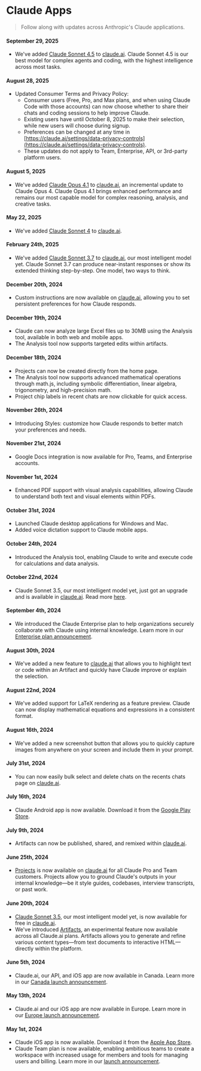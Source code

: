 # Claude Apps

> Follow along with updates across Anthropic's Claude applications.

#### September 29, 2025

* We've added [Claude Sonnet 4.5](http://www.anthropic.com/news/claude-sonnet-4-5) to [claude.ai](https://www.claude.ai). Claude Sonnet 4.5 is our best model for complex agents and coding, with the highest intelligence across most tasks.

#### August 28, 2025

* Updated Consumer Terms and Privacy Policy:
  * Consumer users (Free, Pro, and Max plans, and when using Claude Code with those accounts) can now choose whether to share their chats and coding sessions to help improve Claude.
  * Existing users have until October 8, 2025 to make their selection, while new users will choose during signup.
  * Preferences can be changed at any time in [https://claude.ai/settings/data-privacy-controls](https://claude.ai/settings/data-privacy-controls).
  * These updates do not apply to Team, Enterprise, API, or 3rd-party platform users.

#### August 5, 2025

* We've added [Claude Opus 4.1](https://www.anthropic.com/news/claude-opus-4-1) to [claude.ai](https://www.claude.ai), an incremental update to Claude Opus 4. Claude Opus 4.1 brings enhanced performance and remains our most capable model for complex reasoning, analysis, and creative tasks.

#### May 22, 2025

* We've added [Claude Sonnet 4](http://www.anthropic.com/news/claude-4) to [claude.ai](https://www.claude.ai).

#### February 24th, 2025

* We've added [Claude Sonnet 3.7](http://www.anthropic.com/news/claude-3-7-sonnet) to [claude.ai](https://www.claude.ai), our most intelligent model yet. Claude Sonnet 3.7 can produce near-instant responses or show its extended thinking step-by-step. One model, two ways to think.

#### December 20th, 2024

* Custom instructions are now available on [claude.ai](https://www.claude.ai), allowing you to set persistent preferences for how Claude responds.

#### December 19th, 2024

* Claude can now analyze large Excel files up to 30MB using the Analysis tool, available in both web and mobile apps.
* The Analysis tool now supports targeted edits within artifacts.

#### December 18th, 2024

* Projects can now be created directly from the home page.
* The Analysis tool now supports advanced mathematical operations through math.js, including symbolic differentiation, linear algebra, trigonometry, and high-precision math.
* Project chip labels in recent chats are now clickable for quick access.

#### November 26th, 2024

* Introducing Styles: customize how Claude responds to better match your preferences and needs.

#### November 21st, 2024

* Google Docs integration is now available for Pro, Teams, and Enterprise accounts.

#### November 1st, 2024

* Enhanced PDF support with visual analysis capabilities, allowing Claude to understand both text and visual elements within PDFs.

#### October 31st, 2024

* Launched Claude desktop applications for Windows and Mac.
* Added voice dictation support to Claude mobile apps.

#### October 24th, 2024

* Introduced the Analysis tool, enabling Claude to write and execute code for calculations and data analysis.

#### October 22nd, 2024

* Claude Sonnet 3.5, our most intelligent model yet, just got an upgrade and is available in [claude.ai](https://www.claude.ai). Read more [here](https://www.anthropic.com/claude/sonnet).

#### September 4th, 2024

* We introduced the Claude Enterprise plan to help organizations securely collaborate with Claude using internal knowledge. Learn more in our [Enterprise plan announcement](https://www.anthropic.com/news/claude-for-enterprise).

#### August 30th, 2024

* We've added a new feature to [claude.ai](https://www.claude.ai) that allows you to highlight text or code within an Artifact and quickly have Claude improve or explain the selection.

#### August 22nd, 2024

* We've added support for LaTeX rendering as a feature preview. Claude can now display mathematical equations and expressions in a consistent format.

#### August 16th, 2024

* We've added a new screenshot button that allows you to quickly capture images from anywhere on your screen and include them in your prompt.

#### July 31st, 2024

* You can now easily bulk select and delete chats on the recents chats page on [claude.ai](https://www.claude.ai).

#### July 16th, 2024

* Claude Android app is now available. Download it from the [Google Play Store](https://play.google.com/store/apps/details?id=com.anthropic.claude).

#### July 9th, 2024

* Artifacts can now be published, shared, and remixed within [claude.ai](https://www.claude.ai).

#### June 25th, 2024

* [Projects](https://www.anthropic.com/news/projects) is now available on [claude.ai](https://www.claude.ai) for all Claude Pro and Team customers. Projects allow you to ground Claude's outputs in your internal knowledge—be it style guides, codebases, interview transcripts, or past work.

#### June 20th, 2024

* [Claude Sonnet 3.5](http://anthropic.com/news/claude-3-5-sonnet), our most intelligent model yet, is now available for free in [claude.ai](https://www.claude.ai).
* We've introduced [Artifacts](http://anthropic.com/news/claude-3-5-sonnet), an experimental feature now available across all Claude.ai plans. Artifacts allows you to generate and refine various content types—from text documents to interactive HTML—directly within the platform.

#### June 5th, 2024

* Claude.ai, our API, and iOS app are now available in Canada. Learn more in our [Canada launch announcement](https://www.anthropic.com/news/introducing-claude-to-canada).

#### May 13th, 2024

* Claude.ai and our iOS app are now available in Europe. Learn more in our [Europe launch announcement](https://www.anthropic.com/news/claude-europe).

#### May 1st, 2024

* Claude iOS app is now available. Download it from the [Apple App Store](https://apps.apple.com/us/app/claude-by-anthropic/id6473753684).
* Claude Team plan is now available, enabling ambitious teams to create a workspace with increased usage for members and tools for managing users and billing. Learn more in our [launch announcement](https://www.anthropic.com/news/team-plan-and-ios).
